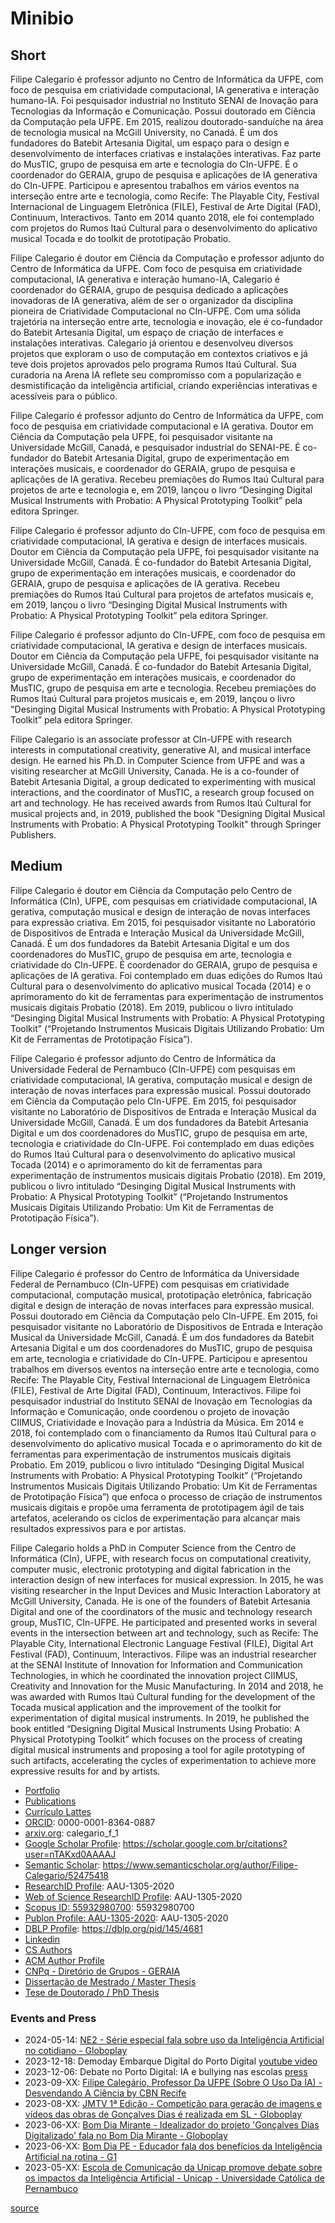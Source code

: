 # Minibio

## Short

Filipe Calegario é professor adjunto no Centro de Informática da UFPE, com foco de pesquisa em criatividade computacional, IA generativa e interação humano-IA. Foi pesquisador industrial no Instituto SENAI de Inovação para Tecnologias da Informação e Comunicação. Possui doutorado em Ciência da Computação pela UFPE. Em 2015, realizou doutorado-sanduíche na área de tecnologia musical na McGill University, no Canadá. É um dos fundadores do Batebit Artesania Digital, um espaço para o design e desenvolvimento de interfaces criativas e instalações interativas. Faz parte do MusTIC, grupo de pesquisa em arte e tecnologia do CIn-UFPE. É o coordenador do GERAIA, grupo de pesquisa e aplicações de IA generativa do CIn-UFPE. Participou e apresentou trabalhos em vários eventos na interseção entre arte e tecnologia, como Recife: The Playable City, Festival Internacional de Linguagem Eletrônica (FILE), Festival de Arte Digital (FAD), Continuum, Interactivos. Tanto em 2014 quanto 2018, ele foi contemplado com projetos do Rumos Itaú Cultural para o desenvolvimento do aplicativo musical Tocada e do toolkit de prototipação Probatio.

Filipe Calegario é doutor em Ciência da Computação e professor adjunto do Centro de Informática da UFPE. Com foco de pesquisa em criatividade computacional, IA generativa e interação humano-IA, Calegario é coordenador do GERAIA, grupo de pesquisa dedicado a aplicações inovadoras de IA generativa, além de ser o organizador da disciplina pioneira de Criatividade Computacional no CIn-UFPE. Com uma sólida trajetória na interseção entre arte, tecnologia e inovação, ele é co-fundador do Batebit Artesania Digital, um espaço de criação de interfaces e instalações interativas. Calegario já orientou e desenvolveu diversos projetos que exploram o uso de computação em contextos criativos e já teve dois projetos aprovados pelo programa Rumos Itaú Cultural. Sua curadoria na Arena IA reflete seu compromisso com a popularização e desmistificação da inteligência artificial, criando experiências interativas e acessíveis para o público.

Filipe Calegario é professor adjunto do Centro de Informática da UFPE, com foco de pesquisa em criatividade computacional e IA gerativa. Doutor em Ciência da Computação pela UFPE, foi pesquisador visitante na Universidade McGill, Canadá, e pesquisador industrial do SENAI-PE. É co-fundador do Batebit Artesania Digital, grupo de experimentação em interações musicais, e coordenador do GERAIA, grupo de pesquisa e aplicações de IA gerativa. Recebeu premiações do Rumos Itaú Cultural para projetos de arte e tecnologia e, em 2019, lançou o livro “Desinging Digital Musical Instruments with Probatio: A Physical Prototyping Toolkit” pela editora Springer.

Filipe Calegario é professor adjunto do CIn-UFPE, com foco de pesquisa em criatividade computacional, IA gerativa e design de interfaces musicais. Doutor em Ciência da Computação pela UFPE, foi pesquisador visitante na Universidade McGill, Canadá. É co-fundador do Batebit Artesania Digital, grupo de experimentação em interações musicais, e coordenador do GERAIA, grupo de pesquisa e aplicações de IA gerativa. Recebeu premiações do Rumos Itaú Cultural para projetos de artefatos musicais e, em 2019, lançou o livro “Desinging Digital Musical Instruments with Probatio: A Physical Prototyping Toolkit” pela editora Springer.

Filipe Calegario é professor adjunto do CIn-UFPE, com foco de pesquisa em criatividade computacional, IA gerativa e design de interfaces musicais. Doutor em Ciência da Computação pela UFPE, foi pesquisador visitante na Universidade McGill, Canadá. É co-fundador do Batebit Artesania Digital, grupo de experimentação em interações musicais, e coordenador do MusTIC, grupo de pesquisa em arte e tecnologia. Recebeu premiações do Rumos Itaú Cultural para projetos musicais e, em 2019, lançou o livro "Desinging Digital Musical Instruments with Probatio: A Physical Prototyping Toolkit” pela editora Springer.

Filipe Calegario is an associate professor at CIn-UFPE with research interests in computational creativity, generative AI, and musical interface design. He earned his Ph.D. in Computer Science from UFPE and was a visiting researcher at McGill University, Canada. He is a co-founder of Batebit Artesania Digital, a group dedicated to experimenting with musical interactions, and the coordinator of MusTIC, a research group focused on art and technology. He has received awards from Rumos Itaú Cultural for musical projects and, in 2019, published the book "Designing Digital Musical Instruments with Probatio: A Physical Prototyping Toolkit" through Springer Publishers.

## Medium

Filipe Calegario é doutor em Ciência da Computação pelo Centro de Informática (CIn), UFPE, com pesquisas em criatividade computacional, IA gerativa, computação musical e design de interação de novas interfaces para expressão criativa. Em 2015, foi pesquisador visitante no Laboratório de Dispositivos de Entrada e Interação Musical da Universidade McGill, Canadá. É um dos fundadores da Batebit Artesania Digital e um dos coordenadores do MusTIC, grupo de pesquisa em arte, tecnologia e criatividade do CIn-UFPE. É coordenador do GERAIA, grupo de pesquisa e aplicações de IA gerativa. Foi contemplado em duas edições do Rumos Itaú Cultural para o desenvolvimento do aplicativo musical Tocada (2014) e o aprimoramento do kit de ferramentas para experimentação de instrumentos musicais digitais Probatio (2018). Em 2019, publicou o livro intitulado “Desinging Digital Musical Instruments with Probatio: A Physical Prototyping Toolkit” (“Projetando Instrumentos Musicais Digitais Utilizando Probatio: Um Kit de Ferramentas de Prototipação Física”).

Filipe Calegario é professor adjunto do Centro de Informática da Universidade Federal de Pernambuco (CIn-UFPE) com pesquisas em criatividade computacional, IA gerativa, computação musical e design de interação de novas interfaces para expressão musical. Possui doutorado em Ciência da Computação pelo CIn-UFPE. Em 2015, foi pesquisador visitante no Laboratório de Dispositivos de Entrada e Interação Musical da Universidade McGill, Canadá. É um dos fundadores da Batebit Artesania Digital e um dos coordenadores do MusTIC, grupo de pesquisa em arte, tecnologia e criatividade do CIn-UFPE. Foi contemplado em duas edições do Rumos Itaú Cultural para o desenvolvimento do aplicativo musical Tocada (2014) e o aprimoramento do kit de ferramentas para experimentação de instrumentos musicais digitais Probatio (2018). Em 2019, publicou o livro intitulado “Desinging Digital Musical Instruments with Probatio: A Physical Prototyping Toolkit” (“Projetando Instrumentos Musicais Digitais Utilizando Probatio: Um Kit de Ferramentas de Prototipação Física”).

## Longer version

Filipe Calegario é professor do Centro de Informática da Universidade Federal de Pernambuco (CIn-UFPE) com pesquisas em criatividade computacional, computação musical, prototipação eletrônica, fabricação digital e design de interação de novas interfaces para expressão musical. Possui doutorado em Ciência da Computação pelo CIn-UFPE. Em 2015, foi pesquisador visitante no Laboratório de Dispositivos de Entrada e Interação Musical da Universidade McGill, Canadá. É um dos fundadores da Batebit Artesania Digital e um dos coordenadores do MusTIC, grupo de pesquisa em arte, tecnologia e criatividade do CIn-UFPE. Participou e apresentou trabalhos em diversos eventos na interseção entre arte e tecnologia, como Recife: The Playable City, Festival Internacional de Linguagem Eletrônica (FILE), Festival de Arte Digital (FAD), Continuum, Interactivos. Filipe foi pesquisador industrial do Instituto SENAI de Inovação em Tecnologias da Informação e Comunicação, onde coordenou o projeto de inovação CIIMUS, Criatividade e Inovação para a Indústria da Música. Em 2014 e 2018, foi contemplado com o financiamento da Rumos Itaú Cultural para o desenvolvimento do aplicativo musical Tocada e o aprimoramento do kit de ferramentas para experimentação de instrumentos musicais digitais Probatio. Em 2019, publicou o livro intitulado “Desinging Digital Musical Instruments with Probatio: A Physical Prototyping Toolkit” (“Projetando Instrumentos Musicais Digitais Utilizando Probatio: Um Kit de Ferramentas de Prototipação Física”) que enfoca o processo de criação de instrumentos musicais digitais e propõe uma ferramenta de prototipagem ágil de tais artefatos, acelerando os ciclos de experimentação para alcançar mais resultados expressivos para e por artistas.

Filipe Calegario holds a PhD in Computer Science from the Centro de Informática (CIn), UFPE, with research focus on computational creativity, computer music, electronic prototyping and digital fabrication in the interaction design of new interfaces for musical expression. In 2015, he was visiting researcher in the Input Devices and Music Interaction Laboratory at McGill University, Canada. He is one of the founders of Batebit Artesania Digital and one of the coordinators of the music and technology research group, MusTIC, CIn-UFPE. He participated and presented works in several events in the intersection between art and technology, such as Recife: The Playable City, International Electronic Language Festival (FILE), Digital Art Festival (FAD), Continuum, Interactivos. Filipe was an industrial researcher at the SENAI Institute of Innovation for Information and Communication Technologies, in which he coordinated the innovation project CIIMUS, Creativity and Innovation for the Music Manufacturing. In 2014 and 2018, he was awarded with Rumos Itaú Cultural funding for the development of the Tocada musical application and the improvement of the toolkit for experimentation of digital musical instruments. In 2019, he published the book entitled “Designing Digital Musical Instruments Using Probatio: A Physical Prototyping Toolkit” which focuses on the process of creating digital musical instruments and proposing a tool for agile prototyping of such artifacts, accelerating the cycles of experimentation to achieve more expressive results for and by artists.

* [Portfolio](https://filipecalegario.net)
* [Publications](https://www.cin.ufpe.br/~fcac)
* [Currículo Lattes](http://lattes.cnpq.br/7709859860474826)
* [ORCID](https://orcid.org/0000-0001-8364-0887): 0000-0001-8364-0887
* [arxiv.org](https://arxiv.org/a/calegario_f_1.html): calegario_f_1
* [Google Scholar Profile](https://scholar.google.com.br/citations?user=nTAKxd0AAAAJ): https://scholar.google.com.br/citations?user=nTAKxd0AAAAJ
* [Semantic Scholar](https://www.semanticscholar.org/author/Filipe-Calegario/52475418): https://www.semanticscholar.org/author/Filipe-Calegario/52475418
* [ResearchID Profile](http://www.researcherid.com/rid/AAU-1305-2020): AAU-1305-2020
* [Web of Science ResearchID Profile](https://www.webofscience.com/wos/author/record/AAU-1305-2020): AAU-1305-2020
* [Scopus ID: 55932980700](https://www.scopus.com/authid/detail.uri?authorId=55932980700): 55932980700
* [Publon Profile: AAU-1305-2020](https://publons.com/researcher/AAU-1305-2020/): AAU-1305-2020
* [DBLP Profile](https://dblp.org/pid/145/4681): https://dblp.org/pid/145/4681
* [Linkedin](https://www.linkedin.com/in/filipe-calegario/)
* [CS Authors](https://www.csauthors.net/filipe-calegario/)
* [ACM Author Profile](https://dl.acm.org/profile/99659070370) 
* [CNPq - Diretório de Grupos - GERAIA](https://dgp.cnpq.br/dgp/espelhogrupo/798941) 
* [Dissertação de Mestrado / Master Thesis](https://attena.ufpe.br/bitstream/123456789/11988/1/Disserta%c3%a7%c3%a3o%20Filipe%20Carlos%20De%20Albuquerque%20Calegario.pdf)
* [Tese de Doutorado / PhD Thesis](https://attena.ufpe.br/bitstream/123456789/27845/4/TESE%20Filipe%20Carlos%20de%20Albuquerque%20Calegario.pdf)


### Events and Press

* 2024-05-14: [NE2 - Série especial fala sobre uso da Inteligência Artificial no cotidiano - Globoplay](https://globoplay.globo.com/v/12593220/) 
* 2023-12-18: Demoday Embarque Digital do Porto Digital [youtube video](https://www.youtube.com/watch?v=ivLiy4PrF04)
* 2023-12-06: Debate no Porto Digital: IA e bullying nas escolas [press](https://jornaldigital.recife.br/2023/12/03/porto-digital-debate-inteligencia-artificial-e-bullying-nas-escolas/)
* 2023-09-XX: [Filipe Calegário, Professor Da UFPE (Sobre O Uso Da IA) - Desvendando A Ciência by CBN Recife](https://soundcloud.com/cbnrecife-com/filipe-calegario-professor-da-ufpe-sobre-o-uso-da-ia-nas-novas-tecnologias-desvendando-a-ciencia) 
* 2023-08-XX: [JMTV 1ª Edição - Competição para geração de imagens e vídeos das obras de Gonçalves Dias é realizada em SL - Globoplay](https://globoplay.globo.com/v/11989936/) 
* 2023-06-XX: [Bom Dia Mirante - Idealizador do projeto 'Gonçalves Dias Digitalizado' fala no Bom Dia Mirante - Globoplay](https://globoplay.globo.com/v/11698041/)
* 2023-06-XX: [Bom Dia PE - Educador fala dos benefícios da Inteligência Artificial na rotina - G1](https://g1.globo.com/pe/pernambuco/bom-dia-pe/video/educador-fala-dos-beneficios-da-inteligencia-artificial-na-rotina-11639148.ghtml)
* 2023-05-XX: [Escola de Comunicação da Unicap promove debate sobre os impactos da Inteligência Artificial - Unicap - Universidade Católica de Pernambuco](https://portal.unicap.br/-/impactos-da-ia) 


[source](https://github.com/filipecalegario/filipecalegario.github.io)

